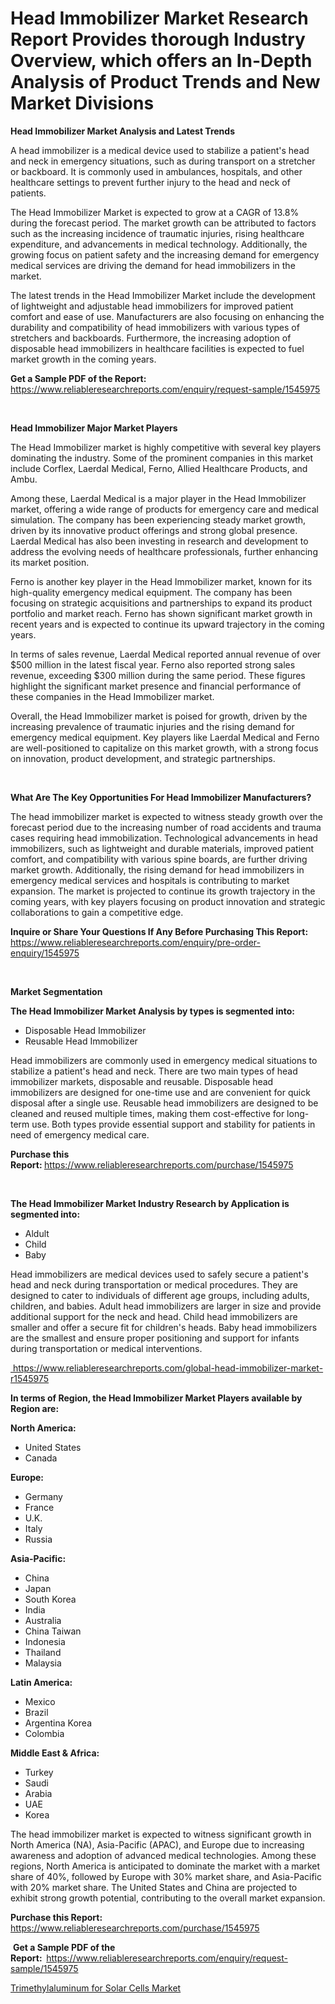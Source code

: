 <p><h1>Head Immobilizer Market Research Report Provides thorough Industry Overview, which offers an In-Depth Analysis of Product Trends and New Market Divisions</h1></p><p><strong>Head Immobilizer Market Analysis and Latest Trends</strong></p>
<p><p>A head immobilizer is a medical device used to stabilize a patient's head and neck in emergency situations, such as during transport on a stretcher or backboard. It is commonly used in ambulances, hospitals, and other healthcare settings to prevent further injury to the head and neck of patients.</p><p>The Head Immobilizer Market is expected to grow at a CAGR of 13.8% during the forecast period. The market growth can be attributed to factors such as the increasing incidence of traumatic injuries, rising healthcare expenditure, and advancements in medical technology. Additionally, the growing focus on patient safety and the increasing demand for emergency medical services are driving the demand for head immobilizers in the market.</p><p>The latest trends in the Head Immobilizer Market include the development of lightweight and adjustable head immobilizers for improved patient comfort and ease of use. Manufacturers are also focusing on enhancing the durability and compatibility of head immobilizers with various types of stretchers and backboards. Furthermore, the increasing adoption of disposable head immobilizers in healthcare facilities is expected to fuel market growth in the coming years.</p></p>
<p><strong>Get a Sample PDF of the Report:&nbsp;</strong> <a href="https://www.reliableresearchreports.com/enquiry/request-sample/1545975">https://www.reliableresearchreports.com/enquiry/request-sample/1545975</a></p>
<p>&nbsp;</p>
<p><strong>Head Immobilizer Major Market Players</strong></p>
<p><p>The Head Immobilizer market is highly competitive with several key players dominating the industry. Some of the prominent companies in this market include Corflex, Laerdal Medical, Ferno, Allied Healthcare Products, and Ambu.</p><p>Among these, Laerdal Medical is a major player in the Head Immobilizer market, offering a wide range of products for emergency care and medical simulation. The company has been experiencing steady market growth, driven by its innovative product offerings and strong global presence. Laerdal Medical has also been investing in research and development to address the evolving needs of healthcare professionals, further enhancing its market position.</p><p>Ferno is another key player in the Head Immobilizer market, known for its high-quality emergency medical equipment. The company has been focusing on strategic acquisitions and partnerships to expand its product portfolio and market reach. Ferno has shown significant market growth in recent years and is expected to continue its upward trajectory in the coming years.</p><p>In terms of sales revenue, Laerdal Medical reported annual revenue of over $500 million in the latest fiscal year. Ferno also reported strong sales revenue, exceeding $300 million during the same period. These figures highlight the significant market presence and financial performance of these companies in the Head Immobilizer market.</p><p>Overall, the Head Immobilizer market is poised for growth, driven by the increasing prevalence of traumatic injuries and the rising demand for emergency medical equipment. Key players like Laerdal Medical and Ferno are well-positioned to capitalize on this market growth, with a strong focus on innovation, product development, and strategic partnerships.</p></p>
<p>&nbsp;</p>
<p><strong>What Are The Key Opportunities For Head Immobilizer Manufacturers?</strong></p>
<p><p>The head immobilizer market is expected to witness steady growth over the forecast period due to the increasing number of road accidents and trauma cases requiring head immobilization. Technological advancements in head immobilizers, such as lightweight and durable materials, improved patient comfort, and compatibility with various spine boards, are further driving market growth. Additionally, the rising demand for head immobilizers in emergency medical services and hospitals is contributing to market expansion. The market is projected to continue its growth trajectory in the coming years, with key players focusing on product innovation and strategic collaborations to gain a competitive edge.</p></p>
<p><strong>Inquire or Share Your Questions If Any Before Purchasing This Report:</strong> <a href="https://www.reliableresearchreports.com/enquiry/pre-order-enquiry/1545975">https://www.reliableresearchreports.com/enquiry/pre-order-enquiry/1545975</a></p>
<p>&nbsp;</p>
<p><strong>Market Segmentation</strong></p>
<p><strong>The Head Immobilizer Market Analysis by types is segmented into:</strong></p>
<p><ul><li>Disposable Head Immobilizer</li><li>Reusable Head Immobilizer</li></ul></p>
<p><p>Head immobilizers are commonly used in emergency medical situations to stabilize a patient's head and neck. There are two main types of head immobilizer markets, disposable and reusable. Disposable head immobilizers are designed for one-time use and are convenient for quick disposal after a single use. Reusable head immobilizers are designed to be cleaned and reused multiple times, making them cost-effective for long-term use. Both types provide essential support and stability for patients in need of emergency medical care.</p></p>
<p><strong>Purchase this Report:&nbsp;</strong><a href="https://www.reliableresearchreports.com/purchase/1545975">https://www.reliableresearchreports.com/purchase/1545975</a></p>
<p>&nbsp;</p>
<p><strong>The Head Immobilizer Market Industry Research by Application is segmented into:</strong></p>
<p><ul><li>Aldult</li><li>Child</li><li>Baby</li></ul></p>
<p><p>Head immobilizers are medical devices used to safely secure a patient's head and neck during transportation or medical procedures. They are designed to cater to individuals of different age groups, including adults, children, and babies. Adult head immobilizers are larger in size and provide additional support for the neck and head. Child head immobilizers are smaller and offer a secure fit for children's heads. Baby head immobilizers are the smallest and ensure proper positioning and support for infants during transportation or medical interventions.</p></p>
<p><a href="https://www.reliableresearchreports.com/global-head-immobilizer-market-r1545975">&nbsp;https://www.reliableresearchreports.com/global-head-immobilizer-market-r1545975</a></p>
<p><strong>In terms of Region, the Head Immobilizer Market Players available by Region are:</strong></p>
<p>
    <p> <strong> North America: </strong>
        <ul>
            <li>United States</li>
            <li>Canada</li>
        </ul>
        </p> 
    <p> <strong> Europe: </strong>
        <ul>
            <li>Germany</li>
            <li>France</li>
            <li>U.K.</li>
            <li>Italy</li>
            <li>Russia</li>
        </ul>
        </p> 
    <p> <strong> Asia-Pacific: </strong>
        <ul>
            <li>China</li>
            <li>Japan</li>
            <li>South Korea</li>
            <li>India</li>
            <li>Australia</li>
            <li>China Taiwan</li>
            <li>Indonesia</li>
            <li>Thailand</li>
            <li>Malaysia</li>
        </ul>
        </p> 
    <p> <strong> Latin America: </strong>
        <ul>
            <li>Mexico</li>
            <li>Brazil</li>
            <li>Argentina Korea</li>
            <li>Colombia</li>
        </ul>
        </p> 
    <p> <strong> Middle East & Africa: </strong>
        <ul>
            <li>Turkey</li>
            <li>Saudi</li>
            <li>Arabia</li>
            <li>UAE</li>
            <li>Korea</li>
        </ul>
    </p>
    </p>
<p><p>The head immobilizer market is expected to witness significant growth in North America (NA), Asia-Pacific (APAC), and Europe due to increasing awareness and adoption of advanced medical technologies. Among these regions, North America is anticipated to dominate the market with a market share of 40%, followed by Europe with 30% market share, and Asia-Pacific with 20% market share. The United States and China are projected to exhibit strong growth potential, contributing to the overall market expansion.</p></p>
<p><strong>Purchase this Report: </strong><a href="https://www.reliableresearchreports.com/purchase/1545975">https://www.reliableresearchreports.com/purchase/1545975</a></p>
<p>&nbsp;<strong>Get a Sample PDF of the Report:&nbsp;&nbsp;</strong><a href="https://www.reliableresearchreports.com/enquiry/request-sample/1545975">https://www.reliableresearchreports.com/enquiry/request-sample/1545975</a></p>
<p><strong></strong></p>
<p><p><a href="https://sudsy-motorcycle-bbc.notion.site/Trimethylaluminum-for-Solar-Cells-Market-Trends-and-Market-Analysis-forecasted-for-period-2024-2031-8abfee6c72424a409415091859893465">Trimethylaluminum for Solar Cells Market</a></p></p>